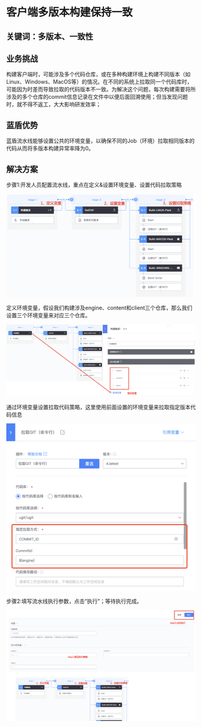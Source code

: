 # 客户端多版本构建保持一致


## 关键词：多版本、一致性

## 业务挑战

构建客户端时，可能涉及多个代码仓库，或在多种构建环境上构建不同版本（如Linux、Windows、MacOS等）的情况。在不同的系统上拉取同一个代码库时，可能因为时差而导致拉取的代码版本不一致。为解决这个问题，每次构建需要将所涉及的多个仓库的commit信息记录在文件中以便后面回溯使用；但当发现问题时，就不得不返工，大大影响研发效率；

## 蓝盾优势

蓝盾流水线能够设置公共的环境变量，以确保不同的Job（环境）拉取相同版本的代码从而将多版本构建异常率降为0。


## 解决方案

步骤1:开发人员配置流水线，重点在定义&设置环境变量、设置代码拉取策略

![&#x56FE;1](../../../assets/scene-client-multi-Consistent-a.png)

定义环境变量，假设我们构建涉及engine、content和client三个仓库，那么我们设置三个环境变量来对应三个仓库。

![&#x56FE;1](../../../assets/scene-client-multi-Consistent-b.png)


通过环境变量设置拉取代码策略，这里使用前面设置的环境变量来拉取指定版本代码信息

![&#x56FE;1](../../../assets/scene-client-multi-Consistent-c.png)

步骤2:填写流水线执行参数，点击“执行”；等待执行完成。

![&#x56FE;1](../../../assets/scene-client-multi-Consistent-d.png)
